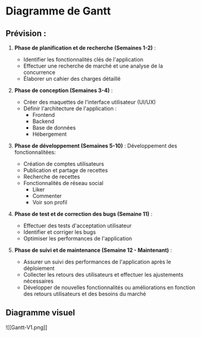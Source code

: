 # Diagramme de Gantt
## Prévision : 

1. **Phase de planification et de recherche (Semaines 1-2)** :
   - Identifier les fonctionnalités clés de l'application
   - Effectuer une recherche de marché et une analyse de la concurrence
   - Élaborer un cahier des charges détaillé

2. **Phase de conception (Semaines 3-4)** :
   - Créer des maquettes de l'interface utilisateur (UI/UX)
   - Définir l'architecture de l'application : 
	   - Frontend
	   - Backend
	   - Base de données
	   - Hébergement

3. **Phase de développement (Semaines 5-10)** :
    Développement des fonctionnalitées:
     - Création de comptes utilisateurs
     - Publication et partage de recettes
     - Recherche de recettes
     - Fonctionnalités de réseau social
	     - Liker
	     - Commenter
	     - Voir son profil

4. **Phase de test et de correction des bugs (Semaine 11)** :
   - Effectuer des tests d'acceptation utilisateur
   - Identifier et corriger les bugs
   - Optimiser les performances de l'application

5. **Phase de suivi et de maintenance (Semaine 12 - Maintenant)** :
   - Assurer un suivi des performances de l'application après le déploiement
   - Collecter les retours des utilisateurs et effectuer les ajustements nécessaires
   - Développer de nouvelles fonctionnalités ou améliorations en fonction des retours utilisateurs et des besoins du marché

## Diagramme visuel

![[Gantt-V1.png]]